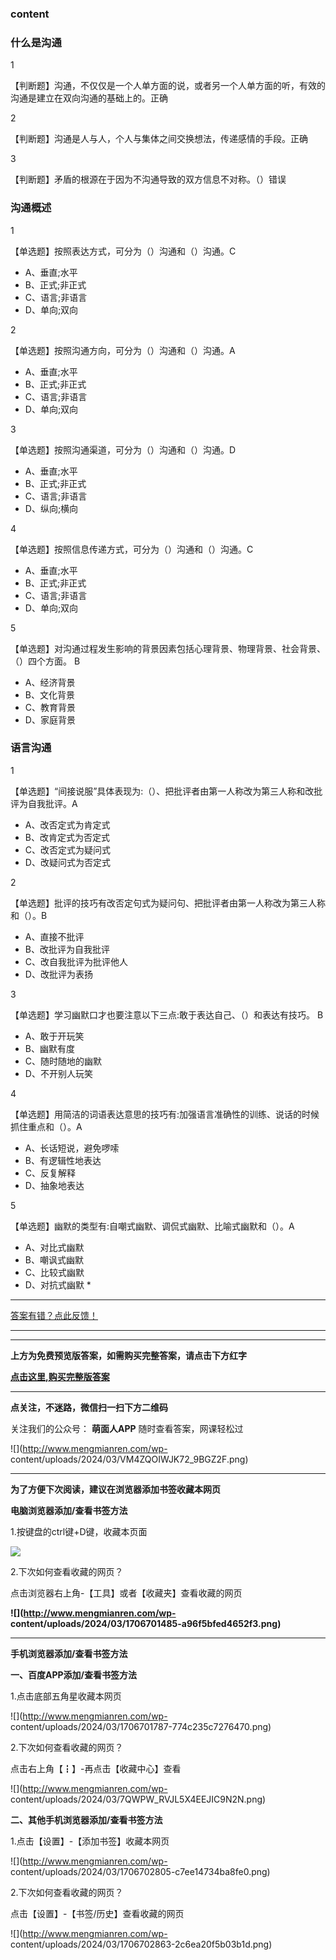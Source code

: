 ### content

### 什么是沟通

1

【判断题】沟通，不仅仅是一个人单方面的说，或者另一个人单方面的听，有效的沟通是建立在双向沟通的基础上的。正确

2

【判断题】沟通是人与人，个人与集体之间交换想法，传递感情的手段。正确

3

【判断题】矛盾的根源在于因为不沟通导致的双方信息不对称。（）错误

### 沟通概述

1

【单选题】按照表达方式，可分为（）沟通和（）沟通。C

  * A、垂直;水平
  * B、正式;非正式
  * C、语言;非语言
  * D、单向;双向

2

【单选题】按照沟通方向，可分为（）沟通和（）沟通。A

  * A、垂直;水平
  * B、正式;非正式
  * C、语言;非语言
  * D、单向;双向

3

【单选题】按照沟通渠道，可分为（）沟通和（）沟通。D

  * A、垂直;水平
  * B、正式;非正式
  * C、语言;非语言
  * D、纵向;横向

4

【单选题】按照信息传递方式，可分为（）沟通和（）沟通。C

  * A、垂直;水平
  * B、正式;非正式
  * C、语言;非语言
  * D、单向;双向

5

【单选题】对沟通过程发生影响的背景因素包括心理背景、物理背景、社会背景、（）四个方面。 B

  * A、经济背景
  * B、文化背景
  * C、教育背景
  * D、家庭背景

### 语言沟通

1

【单选题】“间接说服”具体表现为:（）、把批评者由第一人称改为第三人称和改批评为自我批评。A

  * A、改否定式为肯定式
  * B、改肯定式为否定式
  * C、改否定式为疑问式
  * D、改疑问式为否定式

2

【单选题】批评的技巧有改否定句式为疑问句、把批评者由第一人称改为第三人称和（）。B

  * A、直接不批评
  * B、改批评为自我批评
  * C、改自我批评为批评他人
  * D、改批评为表扬

3

【单选题】学习幽默口才也要注意以下三点:敢于表达自己、（）和表达有技巧。 B

  * A、敢于开玩笑
  * B、幽默有度
  * C、随时随地的幽默
  * D、不开别人玩笑

4

【单选题】用简洁的词语表达意思的技巧有:加强语言准确性的训练、说话的时候抓住重点和（）。A

  * A、长话短说，避免啰嗦
  * B、有逻辑性地表达
  * C、反复解释
  * D、抽象地表达

5

【单选题】幽默的类型有:自嘲式幽默、调侃式幽默、比喻式幽默和（）。A

  * A、对比式幽默
  * B、嘲讽式幽默
  * C、比较式幽默
  * D、对抗式幽默 
    *  

* * *

[答案有错？点此反馈！](http://www.mengmianren.com/da-an-cuo-wu-fan-kui)

* * *

* * *

**上方为免费预览版答案，如需购买完整答案，请点击下方红字**

[**点击这里,购买完整版答案**](http://www.mengmianren.com/ey/52482.html)

* * *

**点关注，不迷路，微信扫一扫下方二维码**

关注我们的公众号： **萌面人APP** 随时查看答案，网课轻松过

![](http://www.mengmianren.com/wp-
content/uploads/2024/03/VM4ZQOIWJK72_9BGZ2F.png)

* * *

**为了方便下次阅读，建议在浏览器添加书签收藏本网页**

**电脑浏览器添加/查看书签方法**

1.按键盘的ctrl键+D键，收藏本页面

![](http://www.mengmianren.com/wp-content/uploads/2024/03/AF9T_JKKHAJN.png)

2.下次如何查看收藏的网页？

点击浏览器右上角-【工具】或者【收藏夹】查看收藏的网页

**![](http://www.mengmianren.com/wp-
content/uploads/2024/03/1706701485-a96f5bfed4652f3.png)**

* * *

**手机浏览器添加/查看书签方法**

**一、百度APP添加/查看书签方法**

1.点击底部五角星收藏本网页

![](http://www.mengmianren.com/wp-
content/uploads/2024/03/1706701787-774c235c7276470.png)

2.下次如何查看收藏的网页？

点击右上角【┇】-再点击【收藏中心】查看

![](http://www.mengmianren.com/wp-
content/uploads/2024/03/7QWPW_RVJL5X4EEJIC9N2N.png)

**二、其他手机浏览器添加/查看书签方法**

1.点击【设置】-【添加书签】收藏本网页

![](http://www.mengmianren.com/wp-
content/uploads/2024/03/1706702805-c7ee14734ba8fe0.png)

2.下次如何查看收藏的网页？

点击【设置】-【书签/历史】查看收藏的网页

![](http://www.mengmianren.com/wp-
content/uploads/2024/03/1706702863-2c6ea20f5b03b1d.png)

